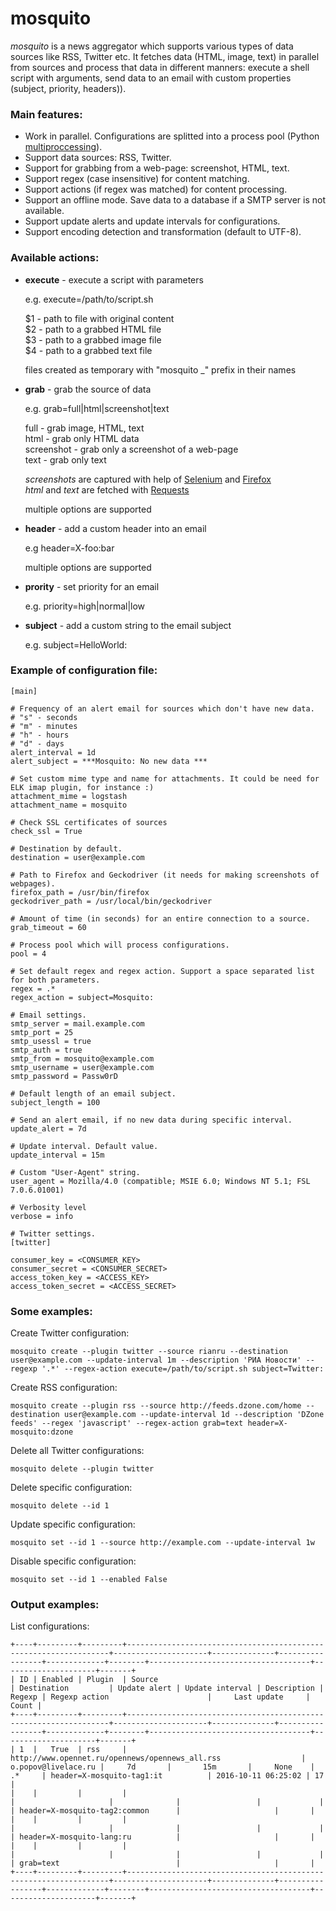 
# mosquito

*mosquito* is a news aggregator which supports various types of data sources like RSS, Twitter etc. It fetches data (HTML, image, text) in parallel from sources and process that data in different manners: execute a shell script with arguments, send data to an email with custom properties (subject, priority, headers)).

### Main features:

* Work in parallel. Configurations are splitted into a process pool (Python [multiproccessing](https://docs.python.org/3/library/multiprocessing.html)).
* Support data sources: RSS, Twitter.
* Support for grabbing from a web-page: screenshot, HTML, text.
* Support regex (case insensitive) for content matching.
* Support actions (if regex was matched) for content processing.
* Support an offline mode. Save data to a database if a SMTP server is not available.
* Support update alerts and update intervals for configurations.
* Support encoding detection and transformation (default to UTF-8).

### Available actions:

* **execute** - execute a script with parameters  
    
  e.g. execute=/path/to/script.sh

  $1 - path to file with original content  
  $2 - path to a grabbed HTML file  
  $3 - path to a grabbed image file  
  $4 - path to a grabbed text file
  
  files created as temporary with "mosquito _" prefix in their names
  
* **grab** - grab the source of data  
    
  e.g. grab=full|html|screenshot|text

  full - grab image, HTML, text  
  html - grab only HTML data  
  screenshot - grab only a screenshot of a web-page  
  text - grab only text
    
  *screenshots* are captured with help of [Selenium](http://selenium-python.readthedocs.io/) and [Firefox](https://www.mozilla.org/en-US/)  
  *html* and *text* are fetched with [Requests](http://docs.python-requests.org/en/latest/)
  
  multiple options are supported
  
* **header** - add a custom header into an email  
    
  e.g header=X-foo:bar
    
  multiple options are supported
  
* **prority** - set priority for an email  
    
  e.g. priority=high|normal|low

* **subject** - add a custom string to the email subject  
    
  e.g. subject=HelloWorld: 

### Example of configuration file:

```
[main]

# Frequency of an alert email for sources which don't have new data.
# "s" - seconds
# "m" - minutes
# "h" - hours
# "d" - days
alert_interval = 1d
alert_subject = ***Mosquito: No new data ***

# Set custom mime type and name for attachments. It could be need for ELK imap plugin, for instance :)
attachment_mime = logstash
attachment_name = mosquito

# Check SSL certificates of sources
check_ssl = True

# Destination by default.
destination = user@example.com

# Path to Firefox and Geckodriver (it needs for making screenshots of webpages).
firefox_path = /usr/bin/firefox
geckodriver_path = /usr/local/bin/geckodriver

# Amount of time (in seconds) for an entire connection to a source.
grab_timeout = 60

# Process pool which will process configurations.
pool = 4

# Set default regex and regex action. Support a space separated list for both parameters.
regex = .*
regex_action = subject=Mosquito:

# Email settings.
smtp_server = mail.example.com
smtp_port = 25
smtp_usessl = true
smtp_auth = true
smtp_from = mosquito@example.com
smtp_username = user@example.com
smtp_password = Passw0rD

# Default length of an email subject.
subject_length = 100

# Send an alert email, if no new data during specific interval.
update_alert = 7d

# Update interval. Default value.
update_interval = 15m

# Custom "User-Agent" string.
user_agent = Mozilla/4.0 (compatible; MSIE 6.0; Windows NT 5.1; FSL 7.0.6.01001)

# Verbosity level
verbose = info

# Twitter settings.
[twitter]

consumer_key = <CONSUMER_KEY>
consumer_secret = <CONSUMER_SECRET>
access_token_key = <ACCESS_KEY>
access_token_secret = <ACCESS_SECRET>
```

### Some examples:


Create Twitter configuration:
```
mosquito create --plugin twitter --source rianru --destination user@example.com --update-interval 1m --description 'РИА Новости' --regexp '.*' --regex-action execute=/path/to/script.sh subject=Twitter: 
```

Create RSS configuration:
```
mosquito create --plugin rss --source http://feeds.dzone.com/home --destination user@example.com --update-interval 1d --description 'DZone feeds' --regex 'javascript' --regex-action grab=text header=X-mosquito:dzone 
```

Delete all Twitter configurations:
```
mosquito delete --plugin twitter
```

Delete specific configuration:
```
mosquito delete --id 1
```

Update specific configuration:
```
mosquito set --id 1 --source http://example.com --update-interval 1w
```

Disable specific configuration:
```
mosquito set --id 1 --enabled False
```

### Output examples:

List configurations:

```
+----+---------+---------+------------------------------------------------------------------+---------------------+--------------+-----------------+-------------+--------+------------------------------------+---------------------+-------+
| ID | Enabled | Plugin  | Source                                                           | Destination         | Update alert | Update interval | Description | Regexp | Regexp action                      |     Last update     | Count |
+----+---------+---------+------------------------------------------------------------------+---------------------+--------------+-----------------+-------------+--------+------------------------------------+---------------------+-------+
| 1  |   True  | rss     | http://www.opennet.ru/opennews/opennews_all.rss                  | o.popov@livelace.ru |     7d       |       15m       |     None    | .*     | header=X-mosquito-tag1:it          | 2016-10-11 06:25:02 | 17    |
|    |         |         |                                                                  |                     |              |                 |             |        | header=X-mosquito-tag2:common      |                     |       |
|    |         |         |                                                                  |                     |              |                 |             |        | header=X-mosquito-lang:ru          |                     |       |
|    |         |         |                                                                  |                     |              |                 |             |        | grab=text                          |                     |       |
+----+---------+---------+------------------------------------------------------------------+---------------------+--------------+-----------------+-------------+--------+------------------------------------+---------------------+-------+
```

